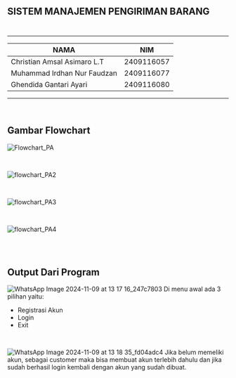 ## SISTEM MANAJEMEN PENGIRIMAN BARANG <br><br>

--------------------------------------------
|          NAMA               |    NIM     | 
|-----------------------------|------------|            
| Christian Amsal Asimaro L.T | 2409116057 | 
| Muhammad Irdhan Nur Faudzan | 2409116077 | 
| Ghendida Gantari Ayari      | 2409116080 |
--------------------------------------------
<br>

## Gambar Flowchart

![Flowchart_PA](https://github.com/user-attachments/assets/1b0f965b-5701-4925-bf31-b0035a62dc43)

<br>

![flowchart_PA2](https://github.com/user-attachments/assets/498c669e-3ce6-4418-b127-8fbc50019877)

<br>

![flowchart_PA3](https://github.com/user-attachments/assets/2a14e95c-13f6-477a-bc3f-6bd8ea561c51)

<br>

![flowchart_PA4](https://github.com/user-attachments/assets/f5e54d19-5904-4e2d-ba40-551e449b5d69)

<br><br>

## Output Dari Program

![WhatsApp Image 2024-11-09 at 13 17 16_247c7803](https://github.com/user-attachments/assets/c1734710-785f-485b-8ec5-1fe1c55359bd)
Di menu awal ada 3 pilihan yaitu:
- Registrasi Akun
- Login
- Exit
<br>

![WhatsApp Image 2024-11-09 at 13 18 35_fd04adc4](https://github.com/user-attachments/assets/7bc561ef-e56c-4a5a-86cf-af4744ad8290)
Jika belum memeliki akun, sebagai customer maka bisa membuat akun terlebih dahulu dan jika sudah berhasil
login kembali dengan akun yang sudah dibuat.
